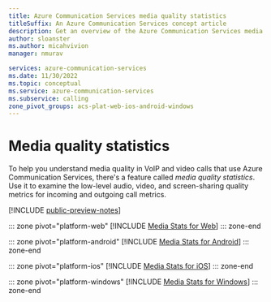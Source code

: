 ```yaml
---
title: Azure Communication Services media quality statistics
titleSuffix: An Azure Communication Services concept article
description: Get an overview of the Azure Communication Services media quality statics SDK.
author: sloanster
ms.author: micahvivion
manager: nmurav

services: azure-communication-services
ms.date: 11/30/2022
ms.topic: conceptual
ms.service: azure-communication-services
ms.subservice: calling
zone_pivot_groups: acs-plat-web-ios-android-windows
---
```


# Media quality statistics

To help you understand media quality in VoIP and video calls that use Azure Communication Services, there's a feature called *media quality statistics*. Use it to examine the low-level audio, video, and screen-sharing quality metrics for incoming and outgoing call metrics.

[!INCLUDE [public-preview-notes](../../includes/public-preview-include.md)]

::: zone pivot="platform-web"
[!INCLUDE [Media Stats for Web](./includes/media-stats/media-stats-web.md)]
::: zone-end

::: zone pivot="platform-android"
[!INCLUDE [Media Stats for Android](./includes/media-stats/media-stats-android.md)]
::: zone-end

::: zone pivot="platform-ios"
[!INCLUDE [Media Stats for iOS](./includes/media-stats/media-stats-ios.md)]
::: zone-end

::: zone pivot="platform-windows"
[!INCLUDE [Media Stats for Windows](./includes/media-stats/media-stats-windows.md)]
::: zone-end
